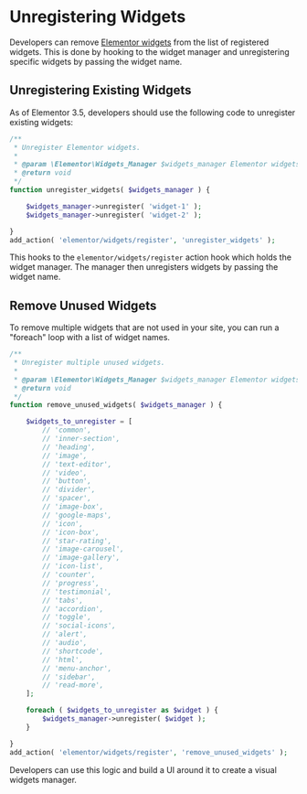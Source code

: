 # Unregistering Widgets

<Badge type="tip" vertical="top" text="Elementor Core" /> <Badge type="warning" vertical="top" text="Intermediate" />

Developers can remove [Elementor widgets](./../widgets/) from the list of registered widgets. This is done by hooking to the widget manager and unregistering specific widgets by passing the widget name.

## Unregistering Existing Widgets

As of Elementor 3.5, developers should use the following code to unregister existing widgets:

```php
/**
 * Unregister Elementor widgets.
 *
 * @param \Elementor\Widgets_Manager $widgets_manager Elementor widgets manager.
 * @return void
 */
function unregister_widgets( $widgets_manager ) {

	$widgets_manager->unregister( 'widget-1' );
	$widgets_manager->unregister( 'widget-2' );

}
add_action( 'elementor/widgets/register', 'unregister_widgets' );
```

This hooks to the `elementor/widgets/register` action hook which holds the widget manager. The manager then unregisters widgets by passing the widget name.

## Remove Unused Widgets

To remove multiple widgets that are not used in your site, you can run a "foreach" loop with a list of widget names.

```php
/**
 * Unregister multiple unused widgets.
 *
 * @param \Elementor\Widgets_Manager $widgets_manager Elementor widgets manager.
 * @return void
 */
function remove_unused_widgets( $widgets_manager ) {

	$widgets_to_unregister = [
		// 'common',
		// 'inner-section',
		// 'heading',
		// 'image',
		// 'text-editor',
		// 'video',
		// 'button',
		// 'divider',
		// 'spacer',
		// 'image-box',
		// 'google-maps',
		// 'icon',
		// 'icon-box',
		// 'star-rating',
		// 'image-carousel',
		// 'image-gallery',
		// 'icon-list',
		// 'counter',
		// 'progress',
		// 'testimonial',
		// 'tabs',
		// 'accordion',
		// 'toggle',
		// 'social-icons',
		// 'alert',
		// 'audio',
		// 'shortcode',
		// 'html',
		// 'menu-anchor',
		// 'sidebar',
		// 'read-more',
	];

	foreach ( $widgets_to_unregister as $widget ) {
		$widgets_manager->unregister( $widget );
	}

}
add_action( 'elementor/widgets/register', 'remove_unused_widgets' );
```

Developers can use this logic and build a UI around it to create a visual widgets manager.
